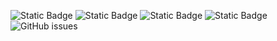 ![Static Badge](https://img.shields.io/badge/blacklists-60-000000) ![Static Badge](https://img.shields.io/badge/blacklisted-3179185-cc0000) ![Static Badge](https://img.shields.io/badge/whitelisted-2244-00CC00) ![Static Badge](https://img.shields.io/badge/streaming_blacklist-28107-000000) ![GitHub issues](https://img.shields.io/github/issues/fabriziosalmi/blacklists)
